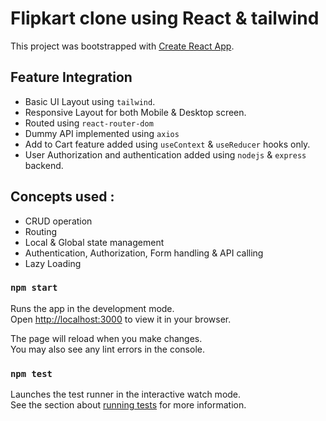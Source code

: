 # Flipkart clone using React & tailwind

This project was bootstrapped with [Create React App](https://github.com/facebook/create-react-app).

## Feature Integration

- Basic UI Layout using `tailwind`.
- Responsive Layout for both Mobile & Desktop screen.
- Routed using `react-router-dom` 
- Dummy API implemented using `axios`
- Add to Cart feature added using `useContext` & `useReducer` hooks only.
- User Authorization and authentication added using `nodejs` & `express` backend.


## Concepts used : 

- CRUD operation
- Routing
- Local & Global state management
- Authentication, Authorization, Form handling & API calling
- Lazy Loading


### `npm start`

Runs the app in the development mode.\
Open [http://localhost:3000](http://localhost:3000) to view it in your browser.

The page will reload when you make changes.\
You may also see any lint errors in the console.

### `npm test`

Launches the test runner in the interactive watch mode.\
See the section about [running tests](https://facebook.github.io/create-react-app/docs/running-tests) for more information.
